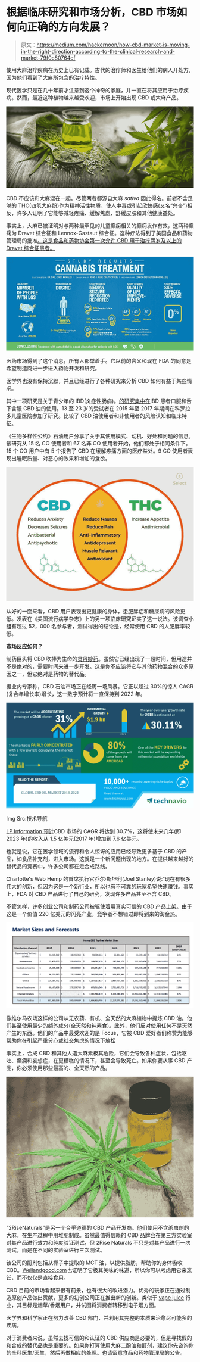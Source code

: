 # 根据临床研究和市场分析，CBD 市场如何向正确的方向发展？

> 原文：<https://medium.com/hackernoon/how-cbd-market-is-moving-in-the-right-direction-according-to-the-clinical-research-and-market-79f0c80764cf>

使用大麻治疗疾病在历史上已有记载。古代的治疗师和医生给他们的病人开处方，因为他们看到了大麻所包含的治疗特性。

现代医学只是在几十年前才注意到这个神奇的家庭，并一直在将其应用于治疗疾病。然而，最近这种植物越来越受欢迎，市场上开始出现 CBD 或大麻产品。

![](img/da84d2f296b5b8004812228aec70a38b.png)

CBD 不应该和大麻混在一起。尽管两者都源自大麻 *sativa* 因此得名。前者不含足够的 THC(四氢大麻酚)作为精神活性物质，使人中毒或引起欣快感(又名“兴奋”)相反，许多人证明了它能够减轻疼痛、缓解焦虑、舒缓皮肤和其他健康益处。

事实上，大麻已被证明对与两种最罕见的儿童癫痫相关的癫痫发作有效，这两种癫痫为 Dravet 综合征和 Lennox-Gastaut 综合征。这种疗法得到了美国食品和药物管理局的批准[。这是食品和药物协会第一次允许 CBD 用于治疗两岁及以上的 Dravet 综合征患者。](https://www.fda.gov/NewsEvents/Newsroom/PressAnnouncements/ucm611046.htm)

![](img/5c1b19eded6c2d04affe852f1195fb0f.png)

医药市场得到了这个消息，所有人都举着手。它以前的含义和现在 FDA 的同意是希望制造商进一步进入药物开发和研究。

医学界也没有保持沉默，并且已经进行了各种研究来分析 CBD 如何有益于某些情况。

其中一项研究是关于青少年的 IBD(炎症性肠病)。[的研究集中在](https://www.ncbi.nlm.nih.gov/m/pubmed/30801394/?i=1&from=cbd%20oil)IBD 患者口服和舌下含服 CBD 油的使用。13 至 23 岁的受试者在 2015 年至 2017 年期间在科罗拉多儿童医院参加了研究。比较了 CBD 油使用者和非使用者的风险认知和临床特征。

《生物多样性公约》石油用户分享了关于其使用模式、动机、好处和问题的信息。该研究从 15 名 CO 使用者和 67 名非 CO 使用者开始，他们都处于相同条件下。15 个 CO 用户中有 5 个报告了 CBD 在缓解疼痛方面的医疗益处。9 CO 使用者表现出睡眠质量、对恶心的效果和增加的食欲。

![](img/743163c6d16cb695ccc0b93d1681692c.png)

从好的一面来看，CBD 用户表现出更健康的身体，患肥胖症和糖尿病的风险更低。发表在《美国流行病学杂志》上的另一项临床研究证实了这一说法。该调查小组有超过 52，000 名参与者，测试得出的结论是，经常使用 CBD 的人肥胖率较低。

**市场反应如何？**

制药巨头将 CBD 吹捧为生命的[灵丹妙药](https://www.nytimes.com/2018/10/27/style/cbd-benefits.html)。虽然它已经出现了一段时间，但用途并不是绝对的，需要时间来进一步开发。这是你不应该将它与其他药物混合的众多原因之一，但它绝对是药物的替代品。

据业内专家称，CBD 石油市场正在经历一场风暴。它正以超过 30%的惊人 CAGR (复合年增长率)增长，这一数字预计将一直保持到 2022 年。

![](img/5a857952ea4640706c4aa928e3a3dec6.png)

Img Src:技术导航

[LP Information 预计](https://www.reuters.com/brandfeatures/venture-capital/article?id=75171)CBD 市场的 CAGR 将达到 30.7%，这将使未来几年(即 2023 年)的收入从 1.5 亿美元(2017 年)增加到 7.6 亿美元。

也就是说，它在医学领域的流行和令人惊讶的应用已经导致更多基于 CBD 的产品，如食品补充剂，进入市场。这就是一个新问题出现的地方。在提供越来越好的替代品的竞赛中，许多公司都在走合成路线。

Charlotte's Web Hemp 的首席执行官乔尔·斯坦利(Joel Stanley)说:“现在有很多伟大的创新，但因为这是一个新行业，所以也有不可靠的玩家希望快速赚钱。事实上，FDA 对 CBD 产品进行了自己的研究，发现许多产品甚至不含 CBD。

不管怎样，许多创业公司和制药公司被驱使着用真实可信的 CBD 产品上架。由于这是一个价值 220 亿美元的闪亮产业，竞争者不想错过即将到来的淘金热。

![](img/fca202dbb0c775a12ada91fc9ea03b95.png)

像维尔马农场这样的公司从无农药、有机、全天然的大麻植物中提炼 CBD 油。他们甚至使用最少的额外成分(全天然和纯素食)。此外，他们反对使用任何不是天然产生的东西。他们的产品中最受欢迎的是 Focus，它被 CBD 爱好者们称赞为能够帮助你在引起严重分心或社交焦虑的情况下放松

事实上，合成 CBD 和其他人造大麻素极其危险，它们会导致各种症状，包括呕吐、癫痫和妄想症，在更糟糕的情况下，甚至会导致死亡。如果你要从事 CBD 产品，你必须使用那些最高的、全天然的产品。

![](img/9940a2f674f8a6587363a19e27d02bfe.png)

“2RiseNaturals”是另一个合乎道德的 CBD 产品开发商。他们使用不含杀虫剂的大麻，在生产过程中用堆肥制成。虽然最值得信赖的 CBD 品牌会在第三方实验室对其产品进行效力和纯度验证测试，但 2Rise Naturals 不只是对其产品进行一次测试，而是在不同的实验室进行三次测试。

该公司的酊剂包括从椰子中提取的 MCT 油，以提供脂肪，帮助你的身体吸收 CBD。[Wellandgood.com](https://www.wellandgood.com/good-advice/best-cbd-products/)也证明了它极其美味的味道，所以你可以考虑用它来烹饪，而不仅仅是直接食用。

CBD 目前的市场看起来很有前景，也有很大的改进潜力。优秀的玩家正在通过制造原创产品做出贡献，更多的初创公司正在推出新的创新。类似于 [vape juice](https://www.worldvaping.com/vape-juice) 行业，其目标是烟草/香烟用户，并试图将消费者转移到电子烟方面。

医学界和科学家正在努力改善 CBD 部门，并利用其完整的本质来治愈尽可能多的疾病。

对于消费者来说，虽然去找可信的和认证的 CBD 供应商是必要的，但是寻找假的和合成的替代品也是重要的。如果你打算使用大麻二酚油和酊剂，建议你先咨询你的全科医生/医生，然后再做相应的处理。也请留意食品和药物管理局的公告。